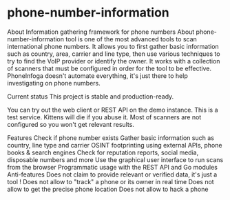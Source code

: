 # phone-number-information
About Information gathering framework for phone numbers
About
phone-number-information tool is one of the most advanced tools to scan international phone numbers. It allows you to first gather basic information such as country, area, carrier and line type, then use various techniques to try to find the VoIP provider or identify the owner. It works with a collection of scanners that must be configured in order for the tool to be effective. PhoneInfoga doesn't automate everything, it's just there to help investigating on phone numbers.

Current status
This project is stable and production-ready.

You can try out the web client or REST API on the demo instance. This is a test service. Kittens will die if you abuse it. Most of scanners are not configured so you won't get relevant results.

Features
Check if phone number exists
Gather basic information such as country, line type and carrier
OSINT footprinting using external APIs, phone books & search engines
Check for reputation reports, social media, disposable numbers and more
Use the graphical user interface to run scans from the browser
Programmatic usage with the REST API and Go modules
Anti-features
Does not claim to provide relevant or verified data, it's just a tool !
Does not allow to "track" a phone or its owner in real time
Does not allow to get the precise phone location
Does not allow to hack a phone
